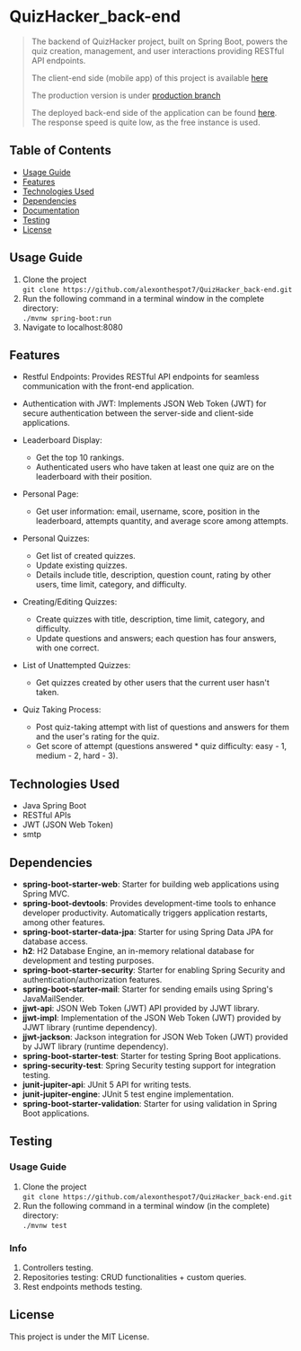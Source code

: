 # QuizHacker_back-end
> The backend of QuizHacker project, built on Spring Boot, powers the quiz creation, management, and user interactions providing RESTful API endpoints.<br>
>
> The client-end side (mobile app) of this project is available [here](https://github.com/alexonthespot7/QuizHackerMobile)<br>
>
> The production version is under [production branch](https://github.com/alexonthespot7/QuizHacker_back-end/tree/production)<br>
>
> The deployed back-end side of the application can be found [here](https://quiz-hacker-back-end.onrender.com). The response speed is quite low, as the free instance is used.<br>

## Table of Contents
* [Usage Guide](#usage-guide)
* [Features](#features)
* [Technologies Used](#technologies-used)
* [Dependencies](#dependencies)
* [Documentation](#documentation)
* [Testing](#testing)
* [License](#license)

## Usage Guide
1. Clone the project <br>```git clone https://github.com/alexonthespot7/QuizHacker_back-end.git```<br>
2. Run the following command in a terminal window in the complete directory:<br>
```./mvnw spring-boot:run```<br>
3. Navigate to localhost:8080

## Features
- Restful Endpoints: Provides RESTful API endpoints for seamless communication with the front-end application.

- Authentication with JWT: Implements JSON Web Token (JWT) for secure authentication between the server-side and client-side applications.

- Leaderboard Display:
  - Get the top 10 rankings.
  - Authenticated users who have taken at least one quiz are on the leaderboard with their position.

- Personal Page:
  - Get user information: email, username, score, position in the leaderboard, attempts quantity, and average score among attempts.

- Personal Quizzes:
  - Get list of created quizzes.
  - Update existing quizzes.
  - Details include title, description, question count, rating by other users, time limit, category, and difficulty.

- Creating/Editing Quizzes:
  - Create quizzes with title, description, time limit, category, and difficulty.
  - Update questions and answers; each question has four answers, with one correct.

- List of Unattempted Quizzes:
  - Get quizzes created by other users that the current user hasn't taken.

- Quiz Taking Process:
  - Post quiz-taking attempt with list of questions and answers for them and the user's rating for the quiz.
  - Get score of attempt (questions answered * quiz difficulty: easy - 1, medium - 2, hard - 3).
  
## Technologies Used
- Java Spring Boot
- RESTful APIs
- JWT (JSON Web Token)
- smtp

## Dependencies
- **spring-boot-starter-web**: Starter for building web applications using Spring MVC.
- **spring-boot-devtools**: Provides development-time tools to enhance developer productivity. Automatically triggers application restarts, among other features.
- **spring-boot-starter-data-jpa**: Starter for using Spring Data JPA for database access.
- **h2**: H2 Database Engine, an in-memory relational database for development and testing purposes.
- **spring-boot-starter-security**: Starter for enabling Spring Security and authentication/authorization features.
- **spring-boot-starter-mail**: Starter for sending emails using Spring's JavaMailSender.
- **jjwt-api**: JSON Web Token (JWT) API provided by JJWT library.
- **jjwt-impl**: Implementation of the JSON Web Token (JWT) provided by JJWT library (runtime dependency).
- **jjwt-jackson**: Jackson integration for JSON Web Token (JWT) provided by JJWT library (runtime dependency).
- **spring-boot-starter-test**: Starter for testing Spring Boot applications.
- **spring-security-test**: Spring Security testing support for integration testing.
- **junit-jupiter-api**: JUnit 5 API for writing tests.
- **junit-jupiter-engine**: JUnit 5 test engine implementation.
- **spring-boot-starter-validation**: Starter for using validation in Spring Boot applications.
  
## Testing
### Usage Guide
1. Clone the project <br>```git clone https://github.com/alexonthespot7/QuizHacker_back-end.git```<br>
2. Run the following command in a terminal window (in the complete) directory:<br>
```./mvnw test```<br>
### Info
1. Controllers testing.
2. Repositories testing: CRUD functionalities + custom queries.
3. Rest endpoints methods testing.

## License
This project is under the MIT License.
